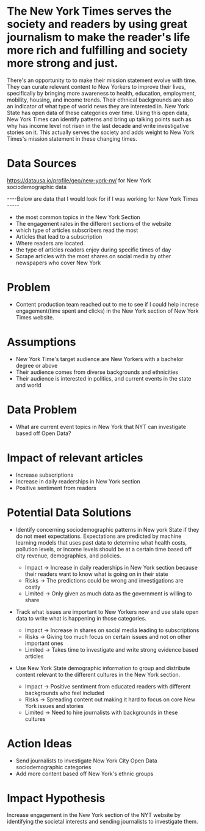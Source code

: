 # The New York Times serves the society and readers by using great journalism to make the reader's life more rich and fulfilling and society more strong and just. 
There's an opportunity to to make their mission statement evolve with time. They can curate relevant content to New Yorkers to improve their lives, specifically by bringing more awareness to health, education, employment, mobility, housing, and income trends. Their ethnical backgrounds are also an indicator of what type of world news they are interested in. New York State has open data of these categories over time. Using this open data, New York Times can identify patterns and bring up talking points such as why has income level not risen in the last decade and write investigative stories on it. This actually serves the society and adds weight to New York Times's mission statement in these changing times.

# Data Sources
https://datausa.io/profile/geo/new-york-ny/ for New York sociodemographic data 

----Below are data that I would look for if I was working for New York Times ----- 
- the most common topics in the New York Section 
- The engagement rates in the different sections of the website
- which type of articles subscribers read the most
- Articles that lead to a subscription
- Where readers are located.
- the type of articles readers enjoy during specific times of day
- Scrape articles with the most shares on social media by other newspapers who cover New York

# Problem

- Content production team reached out to me to see if I could help increse engagement(time spent and clicks) in the New York section of New York Times website. 

# Assumptions

- New York Time's target audience are New Yorkers with a bachelor degree or above
- Their audience comes from diverse backgrounds and ethnicities 
- Their audience is interested in politics, and current events in the state and world

# Data Problem

- What are current event topics in New York that NYT can investigate based off Open Data? 

# Impact of relevant articles

- Increase subscriptions 
- Increase in daily readerships in New York section
- Positive sentiment from readers

# Potential Data Solutions

- Identify concerning sociodemographic patterns in New york State if they do not meet expectations. Expectations are predicted by machine learning models that uses past data to determine what health costs, pollution levels, or income levels should be at a certain time based off city revenue, demographics, and policies. 
  - Impact -> Increase in daily readerships in New York section because their readers want to know what is going on in their state
  - Risks -> The predictions could be wrong and investigations are costly
  - Limited -> Only given as much data as the government is willing to share

- Track what issues are important to New Yorkers now and use state open data to write what is happening in those categories.  
  - Impact -> Increase in shares on social media leading to subscriptions
  - Risks -> Giving too much focus on certain issues and not on other important ones
  - Limited -> Takes time to investigate and write strong evidence based articles 
  
- Use New York State demographic information to group and distribute content relevant to the different cultures in the New York section. 
  - Impact -> Positive sentiment from educated readers with different backgrounds who feel included
  - Risks -> Spreading content out making it hard to focus on core New York issues and stories
  - Limited -> Need to hire journalists with backgrounds in these cultures

# Action Ideas

- Send journalists to investigate New York City Open Data sociodemographic categories
- Add more content based off New York's ethnic groups

# Impact Hypothesis 

Increase engagement in the New York section of the NYT website by identifying the societal interests and sending journalists to investigate them.

